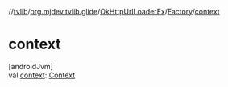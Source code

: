 //[tvlib](../../../../index.md)/[org.mjdev.tvlib.glide](../../index.md)/[OkHttpUrlLoaderEx](../index.md)/[Factory](index.md)/[context](context.md)

# context

[androidJvm]\
val [context](context.md): [Context](https://developer.android.com/reference/kotlin/android/content/Context.html)
